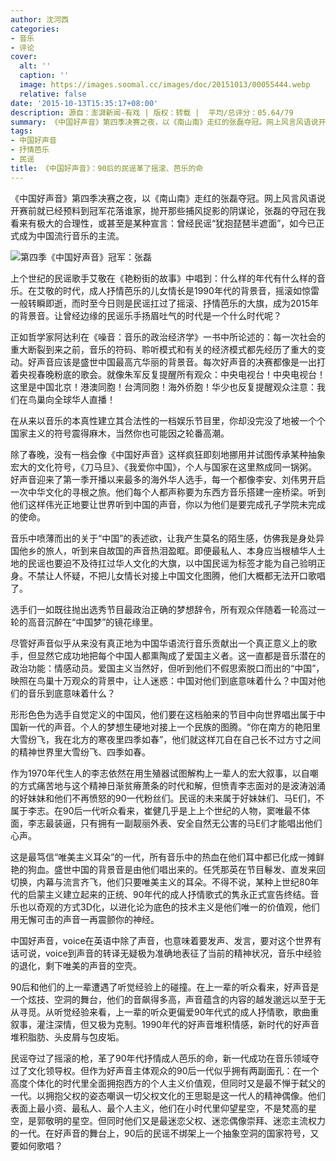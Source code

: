 ```yaml
---
author: 沈河西
categories:
- 音乐
- 评论
cover:
  alt: ''
  caption: ''
  image: https://images.soomal.cc/images/doc/20151013/00055444.webp
  relative: false
date: '2015-10-13T15:35:17+08:00'
description: 源自：澎湃新闻-有戏 | 版权：转载 |  平均/总评分：05.64/79
summary: 《中国好声音》第四季决赛之夜，以《南山南》走红的张磊夺冠。网上风言风语说开赛前就已经预料到冠军花落谁家，抛开那些捕风捉影的阴谋论，张磊的夺冠在我看来有极大的合理性，或甚至是某种宣言：曾经民谣“犹抱琵琶半遮面”，如今已正式成为中国流行音乐的主流……
tags:
- 中国好声音
- 抒情芭乐
- 民谣
title: 《中国好声音》：90后的民谣革了摇滚、芭乐的命
---
```


《中国好声音》第四季决赛之夜，以《南山南》走红的张磊夺冠。网上风言风语说开赛前就已经预料到冠军花落谁家，抛开那些捕风捉影的阴谋论，张磊的夺冠在我看来有极大的合理性，或甚至是某种宣言：曾经民谣“犹抱琵琶半遮面”，如今已正式成为中国流行音乐的主流。

![第四季《中国好声音》冠军：张磊](https://images.soomal.cc/images/doc/20151013/00055444.webp)





上个世纪的民谣歌手艾敬在《艳粉街的故事》中唱到：什么样的年代有什么样的音乐。在艾敬的时代，成人抒情芭乐的儿女情长是1990年代的背景音，摇滚如惊雷一般转瞬即逝，而时至今日则是民谣扛过了摇滚、抒情芭乐的大旗，成为2015年的背景音。让曾经边缘的民谣乐手扬眉吐气的时代是一个什么时代呢？

正如哲学家阿达利在《噪音：音乐的政治经济学》一书中所论述的：每一次社会的重大断裂到来之前，音乐的符码、聆听模式和有关的经济模式都先经历了重大的变动。好声音应该是盛世中国最高亢华丽的背景音。每次好声音的决赛都像是一出打着央视春晚粉底的歌会。就像朱军反复提醒所有观众：中央电视台！中央电视台！这里是中国北京！港澳同胞！台湾同胞！海外侨胞！华少也反复提醒观众注意：我们在鸟巢向全球华人直播！

在从来以音乐的本真性建立其合法性的一档娱乐节目里，你却没完没了地被一个个国家主义的符号震得麻木，当然你也可能因之轮番高潮。

除了春晚，没有一档会像《中国好声音》这样疯狂即刻地挪用并试图传承某种抽象宏大的文化符号，《刀马旦》、《我爱你中国》，个人与国家在这里熬成同一锅粥。 好声音迎来了第一季开播以来最多的海外华人选手，每一个都像李安、刘伟男开启一次中华文化的寻根之旅。他们每个人都声称要为东西方音乐搭建一座桥梁。听到他们这样伟光正地要让世界听到中国的声音，你以为他们是要完成孔子学院未完成的使命。

音乐中喷薄而出的关于“中国”的表述欲，让我产生莫名的陌生感，仿佛我是身处异国他乡的旅人，听到来自故国的声音热泪盈眶。即便最私人、本身应当根植华人土地的民谣也要迫不及待扛过华人文化的大旗，以中国民谣为标签才能为自己验明正身。不禁让人怀疑，不把儿女情长对接上中国文化图腾，他们大概都无法开口歌唱了。

选手们一如既往抛出选秀节目最政治正确的梦想辞令，所有观众伴随着一轮高过一轮的高音沉醉在“中国梦”的镜花缘里。

尽管好声音似乎从来没有真正地为中国华语流行音乐贡献出一个真正意义上的歌手，但显然它成功地把每个中国人都熏陶成了爱国主义者。这一直都是音乐潜在的政治功能：情感动员。爱国主义当然好，但听到他们不假思索脱口而出的“中国”，映照在鸟巢十万观众的背景中，让人迷惑：中国对他们到底意味着什么？中国对他们的音乐到底意味着什么？

形形色色为选手自觉定义的中国风，他们要在这档舶来的节目中向世界唱出属于中国新一代的声音。个人的梦想生硬地对接上一个民族的图腾。“你在南方的艳阳里大雪纷飞，我在北方的寒夜里四季如春”，他们就这样兀自在自己长不过方寸之间的精神世界里大雪纷飞、四季如春。

作为1970年代生人的李志依然在用生殖器试图解构上一辈人的宏大叙事，以自嘲的方式痛苦地与这个精神日渐贫瘠萧条的时代和解，但愤青李志面对的是波涛汹涌的好妹妹和他们不再愤怒的90一代粉丝们。民谣的未来属于好妹妹们、马E们，不属于李志。在90后一代听众看来，崔健几乎是上上个世纪的人物，窦唯最不体面，李志最装逼，只有拥有一副靓丽外表、安全自然无公害的马E们才能唱出他们心声。

这是最笃信“唯美主义耳朵”的一代，所有音乐中的热血在他们耳中都已化成一摊鲜艳的狗血。盛世中国的背景音是由他们唱出来的。任凭那英在节目鬈发、直发来回切换，内幕与流言齐飞，他们只要唯美主义的耳朵。不得不说，某种上世纪80年代的启蒙主义建立起来的正统、90年代的成人抒情歌式的隽永正式宣告终结。音乐也以奇观的方式3D化，以进化论为底色的技术主义是他们唯一的价值观，他们用无懈可击的声音一再震颤你的神经。

中国好声音，voice在英语中除了声音，也意味着要发声、发言，要对这个世界有话可说，voice到声音的转译无疑极为准确地表征了当前的精神状况，音乐中经验的退化，剩下唯美的声音的空壳。

90后和他们的上一辈遭遇了听觉经验上的碰撞。在上一辈的听众看来，好声音是一个炫技、空洞的舞台，他们的音飙得多高，声音蕴含的内容的越发邈远以至于无从寻觅。从听觉经验来看，上一辈的听众更偏爱90年代式的成人抒情歌，歌曲重叙事，灌注深情，但又极为克制。1990年代的好声音堆积情感，新时代的好声音堆积脂肪、头皮屑与包皮垢。

民谣夺过了摇滚的枪，革了90年代抒情成人芭乐的命，新一代成功在音乐领域夺过了文化领导权。但作为好声音主体观众的90后一代似乎拥有两副面孔：在一个高度个体化的时代里全面拥抱西方的个人主义价值观，但同时又是最不惮于弑父的一代。以拥抱父权的姿态嘲讽一切父权文化的王思聪是这一代人的精神偶像。他们表面上最小资、最私人、最个人主义，他们在小时代里仰望星空，不是梵高的星空，是郭敬明的星空。但同时他们又是最迷恋父权、迷恋偶像崇拜、迷恋主流权力的一代。在好声音的舞台上，90后的民谣不绑架上一个抽象空洞的国家符号，又要如何歌唱？